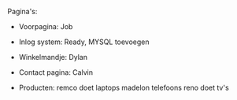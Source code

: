 Pagina's:

 - Voorpagina:
Job

- Inlog system:
Ready, MYSQL toevoegen

- Winkelmandje:
Dylan

- Contact pagina:
Calvin

- Producten:
remco doet laptops
madelon telefoons
reno doet tv's
